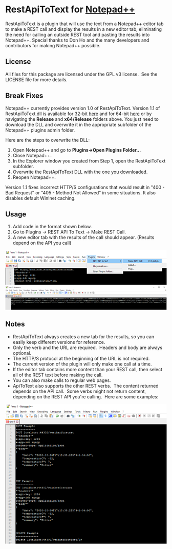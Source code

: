 # RestApiToText for <a href="https://notepad-plus-plus.org">Notepad++</a>

RestApiToText is a plugin that will use the text from a Notepad++ editor tab to make a REST call and display the results in a new editor tab, eliminating the need for calling an outside REST tool and pasting the results into Notepad++.  Special thanks to Don Ho and the many developers and contributors for making Notepad++ possible.

License
-------
All files for this package are licensed under the GPL v3 license.&nbsp;&nbsp;See the LICENSE file for more details.

Break Fixes
-----------
Notepad++ currently provides version 1.0 of RestApiToText.  Version 1.1 of RestApiToText.dll is available for 32-bit <a href="https://github.com/eljefe7000/RestApiToText/raw/master/Release/v1.1/RestApiToText.dll">here</a> and for 64-bit <a href="https://github.com/eljefe7000/RestApiToText/raw/master/x64/Release/v1.1/RestApiToText.dll">here</a> or by navigating the __Release__ and __x64/Release__ folders above. You just need to download the DLL and overwrite it in the appropriate subfolder of the Notepad++ plugins admin folder.

Here are the steps to overwrite the DLL:

1. Open Notepad++ and go to __Plugins->Open Plugins Folder...__
2. Close Notepad++.
3. In the Explorer window you created from Step 1, open the RestApiToText subfolder.
4. Overwrite the RestApiToText DLL with the one you downloaded.
5. Reopen Notepad++.

Version 1.1 fixes incorrect HTTP/S configurations that would result in "400 - Bad Request" or "405 - Method Not Allowed" in some situations.  It also disables default WinInet caching.

Usage
-----
1. Add code in the format shown below.
2. Go to Plugins -> REST API To Text -> Make REST Call.
3. A new editor tab with the results of the call should appear. (Results depend on the API you call)

![screenshot](/Screenshot1.png?raw=true "Example of a REST payload for RestApiToText")
![screenshot](/Screenshot2.png?raw=true "Example of a REST response for RestApiToText")

Notes
-----
- RestApiToText always creates a new tab for the results, so you can easily keep different versions for reference.
- Only the verb and the URL are required.&nbsp;&nbsp;Headers and body are always optional.
- The HTTP/S protocol at the beginning of the URL is not required.
- The current version of the plugin will only make one call at a time.
- If the editor tab contains more content than your REST call, then select all of the REST text before making the call.
- You can also make calls to regular web pages.
- ApiToText also supports the other REST verbs.&nbsp;&nbsp;The content returned depends on the API call.&nbsp;&nbsp;Some verbs might not return content, depending on the REST API you're calling.&nbsp;&nbsp;Here are some examples:

![screenshot](/Screenshot3.png?raw=true "Examples for other REST verbs")



